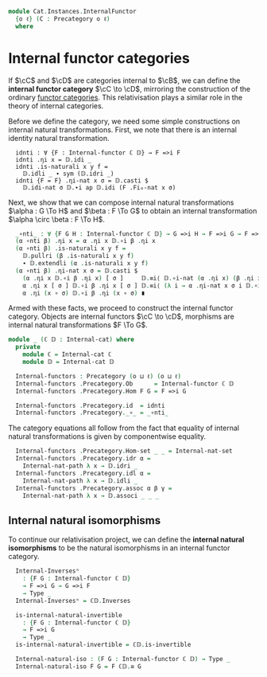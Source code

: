 <!--
```agda
open import Cat.Prelude

import Cat.Internal.Reasoning
import Cat.Internal.Base
import Cat.Reasoning
```
-->

```agda
module Cat.Instances.InternalFunctor
  {o ℓ} (C : Precategory o ℓ)
  where
```

<!--
```agda
open Cat.Reasoning C
open Cat.Internal.Base C
open Internal-hom
open Internal-functor
open _=>i_
```
-->

# Internal functor categories

If $\cC$ and $\cD$ are categories internal to $\cB$, we can define the
**internal functor category** $\cC \to \cD$, mirroring the construction
of the ordinary [functor categories]. This relativisation plays a
similar role in the theory of internal categories.

[functor categories]: Cat.Instances.Functor.html

Before we define the category, we need some simple constructions on
internal natural transformations. First, we note that there is an
internal identity natural transformation.

<!--
```agda
module _ {ℂ 𝔻 : Internal-cat} where
  private
    module ℂ = Cat.Internal.Reasoning ℂ
    module 𝔻 = Cat.Internal.Reasoning 𝔻
```
-->

```
  idnti : ∀ {F : Internal-functor ℂ 𝔻} → F =>i F
  idnti .ηi x = 𝔻.idi _
  idnti .is-naturali x y f =
    𝔻.idli _ ∙ sym (𝔻.idri _)
  idnti {F = F} .ηi-nat x σ = 𝔻.casti $
    𝔻.idi-nat σ 𝔻.∙i ap 𝔻.idi (F .Fi₀-nat x σ)
```

Next, we show that we can compose internal natural transformations
$\alpha : G \To H$ and $\beta : F \To G$ to obtain an internal
transformation $\alpha \circ \beta : F \To H$.

```agda
  _∘nti_ : ∀ {F G H : Internal-functor ℂ 𝔻} → G =>i H → F =>i G → F =>i H
  (α ∘nti β) .ηi x = α .ηi x 𝔻.∘i β .ηi x
  (α ∘nti β) .is-naturali x y f =
    𝔻.pullri (β .is-naturali x y f)
    ∙ 𝔻.extendli (α .is-naturali x y f)
  (α ∘nti β) .ηi-nat x σ = 𝔻.casti $
    (α .ηi x 𝔻.∘i β .ηi x) [ σ ]     𝔻.≡i⟨ 𝔻.∘i-nat (α .ηi x) (β .ηi x) σ ⟩
    α .ηi x [ σ ] 𝔻.∘i β .ηi x [ σ ] 𝔻.≡i⟨ (λ i → α .ηi-nat x σ i 𝔻.∘i β .ηi-nat x σ i) ⟩
    α .ηi (x ∘ σ) 𝔻.∘i β .ηi (x ∘ σ) ∎
```

Armed with these facts, we proceed to construct the internal functor
category. Objects are internal functors $\cC \to \cD$, morphisms are
internal natural transformations $F \To G$.

```agda
module _ (ℂ 𝔻 : Internal-cat) where
  private
    module ℂ = Internal-cat ℂ
    module 𝔻 = Internal-cat 𝔻

  Internal-functors : Precategory (o ⊔ ℓ) (o ⊔ ℓ)
  Internal-functors .Precategory.Ob      = Internal-functor ℂ 𝔻
  Internal-functors .Precategory.Hom F G = F =>i G

  Internal-functors .Precategory.id  = idnti
  Internal-functors .Precategory._∘_ = _∘nti_
```

The category equations all follow from the fact that equality of
internal natural transformations is given by componentwise equality.

```agda
  Internal-functors .Precategory.Hom-set _ _ = Internal-nat-set
  Internal-functors .Precategory.idr α =
    Internal-nat-path λ x → 𝔻.idri _
  Internal-functors .Precategory.idl α =
    Internal-nat-path λ x → 𝔻.idli _
  Internal-functors .Precategory.assoc α β γ =
    Internal-nat-path λ x → 𝔻.associ _ _ _
```

## Internal natural isomorphisms

To continue our relativisation project, we can define the **internal
natural isomorphisms** to be the natural isomorphisms in an internal
functor category.

<!--
```agda
module _ {ℂ 𝔻 : Internal-cat} where
  private
    module ℂ = Cat.Internal.Reasoning ℂ
    module 𝔻 = Cat.Internal.Reasoning 𝔻
    module ℂ𝔻 = Cat.Reasoning (Internal-functors ℂ 𝔻)
```
-->

```agda
  Internal-Inversesⁿ
    : {F G : Internal-functor ℂ 𝔻}
    → F =>i G → G =>i F
    → Type _
  Internal-Inversesⁿ = ℂ𝔻.Inverses

  is-internal-natural-invertible
    : {F G : Internal-functor ℂ 𝔻}
    → F =>i G
    → Type _
  is-internal-natural-invertible = ℂ𝔻.is-invertible

  Internal-natural-iso : (F G : Internal-functor ℂ 𝔻) → Type _
  Internal-natural-iso F G = F ℂ𝔻.≅ G
```

<!--
```agda
  module Internal-Inversesⁿ
    {F G : Internal-functor ℂ 𝔻}
    {α : F =>i G} {β : G =>i F}
    (inv : Internal-Inversesⁿ α β) = ℂ𝔻.Inverses inv
  module is-internal-natural-invertible
    {F G : Internal-functor ℂ 𝔻}
    {α : F =>i G}
    (inv : is-internal-natural-invertible α) = ℂ𝔻.is-invertible inv
  module Internal-natural-iso
    {F G : Internal-functor ℂ 𝔻}
    (eta : Internal-natural-iso F G) = ℂ𝔻._≅_ eta

  record make-internal-natural-iso (F G : Internal-functor ℂ 𝔻) : Type (o ⊔ ℓ) where
    field
      etai : ∀ {Γ} (x : Hom Γ ℂ.C₀) → 𝔻.Homi (F .Fi₀ x) (G .Fi₀ x)
      invi : ∀ {Γ} (x : Hom Γ ℂ.C₀) → 𝔻.Homi (G .Fi₀ x) (F .Fi₀ x)
      etai∘invi : ∀ {Γ} (x : Hom Γ ℂ.C₀) → etai x 𝔻.∘i invi x ≡ 𝔻.idi _
      invi∘etai : ∀ {Γ} (x : Hom Γ ℂ.C₀) → invi x 𝔻.∘i etai x ≡ 𝔻.idi _
      naturali : ∀ {Γ} (x y : Hom Γ ℂ.C₀) (f : ℂ.Homi x y)
               → etai y 𝔻.∘i F .Fi₁ f ≡ G .Fi₁ f 𝔻.∘i etai x
      etai-nat : ∀ {Γ Δ} (x : Hom Δ ℂ.C₀)
               → (σ : Hom Γ Δ)
               → PathP (λ i → 𝔻.Homi (F .Fi₀-nat x σ i) (G .Fi₀-nat x σ i))
                   (etai x [ σ ]) (etai (x ∘ σ))
      invi-nat : ∀ {Γ Δ} (x : Hom Δ ℂ.C₀)
               → (σ : Hom Γ Δ)
               → PathP (λ i → 𝔻.Homi (G .Fi₀-nat x σ i) (F .Fi₀-nat x σ i))
                   (invi x [ σ ]) (invi (x ∘ σ))

  to-internal-natural-iso
    : {F G : Internal-functor ℂ 𝔻}
    → make-internal-natural-iso F G
    → Internal-natural-iso F G
  to-internal-natural-iso {F = F} {G = G} mk = ni where
    open make-internal-natural-iso mk
    open Internal-natural-iso {F} {G}
    open Internal-Inversesⁿ {F} {G}

    ni : Internal-natural-iso F G
    ni .to .ηi = etai
    ni .to .is-naturali = naturali
    ni .to .ηi-nat = etai-nat
    ni .from .ηi = invi
    ni .from .is-naturali x y f =
      invi y 𝔻.∘i G .Fi₁ f                         ≡⟨ ap (invi y 𝔻.∘i_) (sym (𝔻.idri _) ∙ ap (G .Fi₁ _ 𝔻.∘i_) (sym (etai∘invi x))) ⟩
      invi y 𝔻.∘i G .Fi₁ f 𝔻.∘i etai x 𝔻.∘i invi x ≡⟨ ap (invi y 𝔻.∘i_) (𝔻.extendli (sym (naturali _ _ _))) ⟩
      invi y 𝔻.∘i etai y 𝔻.∘i F .Fi₁ f 𝔻.∘i invi x ≡⟨ 𝔻.cancelli (invi∘etai y) ⟩
      F .Fi₁ f 𝔻.∘i invi x                         ∎
    ni .from .ηi-nat = invi-nat
    ni .inverses .invl = Internal-nat-path etai∘invi
    ni .inverses .invr = Internal-nat-path invi∘etai
```
-->
